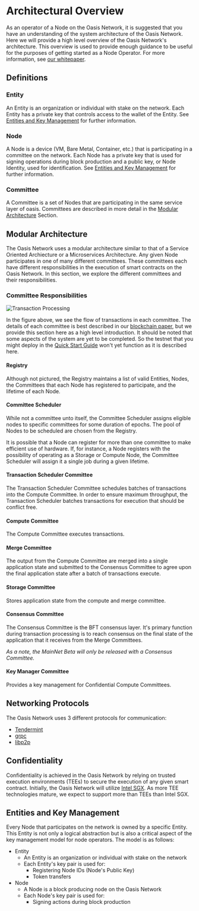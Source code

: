 # Architectural Overview

As an operator of a Node on the Oasis Network, it is suggested that you have an
understanding of the system architecture of the Oasis Network. Here we will
provide a high level overview of the Oasis Network's architecture. This overview
is used to provide enough guidance to be useful for the purposes of getting
started as a Node Operator. For more information, see
[our whitepaper](https://www.oasislabs.com/whitepaper).

## Definitions

### Entity

An Entity is an organization or individual with stake on the network. Each
Entity has a private key that controls access to the wallet of the Entity. See
[Entities and Key Management](#entities-and-key-management) for further
information.

### Node

A Node is a device (VM, Bare Metal, Container, etc.) that is participating in a
committee on the network. Each Node has a private key that is used for signing
operations during block production and a public key, or Node Identity, used for
identification. See [Entities and Key Management](#entities-and-key-management)
for further information.

### Committee

A Committee is a set of Nodes that are participating in the same service layer
of oasis. Committees are described in more detail in the [Modular
Architecture](#modular-architecture) Section.

## Modular Architecture

The Oasis Network uses a modular architecture similar to that of a Service
Oriented Archiecture or a Microservices Architecture. Any given Node
participates in one of many different committees. These committees each have
different responsibilities in the execution of smart contracts on the Oasis
Network. In this section, we explore the different committees and their
responsibilities.

### Committee Responsibilities

![Transaction Processing](./operator_images/web3_diagram_v2.png)

In the figure above, we see the flow of transactions in each committee. The
details of each committee is best described in our [blockchain
paper](https://www.oasislabs.com/whitepaper), but we provide this section here
as a high level introduction. It should be noted that some aspects of the system
are yet to be completed. So the testnet that you might deploy in the [Quick
Start Guide](./quick-start.md) won't yet function as it is described here.

#### Registry

Although not pictured, the Registry maintains a list of valid Entities, Nodes,
the Committees that each Node has registered to participate, and the lifetime of
each Node.

#### Committee Scheduler

While not a committee unto itself, the Committee Scheduler assigns eligible
nodes to specific committees for some duration of epochs. The pool of Nodes to
be scheduled are chosen from the Registry.

It is possible that a Node can register for more than one committee to make
efficient use of hardware. If, for instance, a Node registers with the
possibility of operating as a Storage or Compute Node, the Committee Scheduler
will assign it a single job during a given lifetime.

#### Transaction Scheduler Committee

The Transaction Scheduler Committee schedules batches of transactions into the
Compute Committee. In order to ensure maximum throughput, the Transaction
Scheduler batches transactions for execution that should be conflict free.

#### Compute Committee

The Compute Committee executes transactions.

#### Merge Committee

The output from the Compute Committee are merged into a single application state
and submitted to the Consensus Committee to agree upon the final application
state after a batch of transactions execute.

#### Storage Committee

Stores application state from the compute and merge committee.

#### Consensus Committee

The Consensus Committee is the BFT consensus layer. It's primary function during
transaction processing is to reach consensus on the final state of the
application that it receives from the Merge Committees.

_As a note, the MainNet Beta will only be released with a Consensus Committee._

#### Key Manager Committee

Provides a key management for Confidential Compute Committees.

## Networking Protocols

The Oasis Network uses 3 different protocols for communication:

* [Tendermint](https://github.com/tendermint/tendermint)
* [grpc](https://grpc.io/)
* [libp2p](https://github.com/libp2p)

## Confidentiality

Confidentiality is achieved in the Oasis Network by relying on trusted execution
environments (TEEs) to secure the execution of any given smart contract.
Initially, the Oasis Network will utilize [Intel
SGX](https://software.intel.com/en-us/sgx). As more TEE technologies mature, we
expect to support more than TEEs than Intel SGX.

## Entities and Key Management

Every Node that participates on the network is owned by a specific Entity. This
Entity is not only a logical abstraction but is also a critical aspect of the
key management model for node operators. The model is as follows:

* Entity
  * An Entity is an organization or individual with stake on the network
  * Each Entity's key pair is used for:
    * Registering Node IDs (Node's Public Key)
    * Token transfers
* Node
  * A Node is a block producing node on the Oasis Network
  * Each Node's key pair is used for:
    * Signing actions during block production
